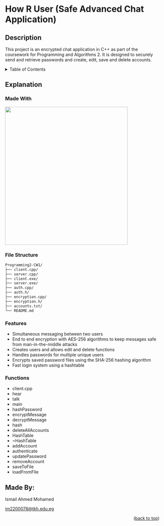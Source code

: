 # How R User (Safe Advanced Chat Application)

## Description
This project is an encrypted chat application in C++ as part of the coursework for Programming and Algorithms 2. 
It is designed to securely send and retrieve passwords and create, edit, save and delete accounts.


<!-- TABLE OF CONTENTS -->
<details>
  <summary>Table of Contents</summary>
  <ol>
    <li>
      <a href="#explanation">Explanation</a>
      <ul>
        <li><a href="#made-with">Made With</a></li>
        <li><a href="#files">Files</a></li>
        <li><a href="#features">Features</a></li>
      </ul>
    </li>
    <li><a href="#contact">Made By:</a></li>
  </ol>
</details>


## Explanation

### Made With

<img style="width:400px;height:450px;" src="https://upload.wikimedia.org/wikipedia/commons/thumb/1/18/ISO_C%2B%2B_Logo.svg/1200px-ISO_C%2B%2B_Logo.svg.png">

### File Structure

```bash
Programming2-CW1/
├── client.cpp/
├── server.cpp/
├── client.exe/
├── server.exe/
├── auth.cpp/
├── auth.h/
├── encryption.cpp/
├── encryption.h/
├── accounts.txt/
└── README.md
```

### Features

+ Simultaneous messaging between two users
+ End to end encryption with AES-256 algorithms to keep messages safe from man-in-the-middle attacks
+ Creates users and allows edit and delete functions
+ Handles passwords for multiple unique users
+ Encrypts saved password files using the SHA-256 hashing algorithm
+ Fast login system using a hashtable

### Functions

+ client.cpp
+ hear
+ talk
+ main
+ hashPassword
+ encryptMessage
+ decryptMessage
+ hash
+ deleteAllAccounts
+ HashTable
+ ~HashTable
+ addAccount
+ authenticate
+ updatePassword
+ removeAccount
+ saveToFile
+ loadFromFile


## Made By:

Ismail Ahmed Mohamed

im2200078@tkh.edu.eg

<p align="right">(<a href="#readme-top">back to top</a>)</p>
